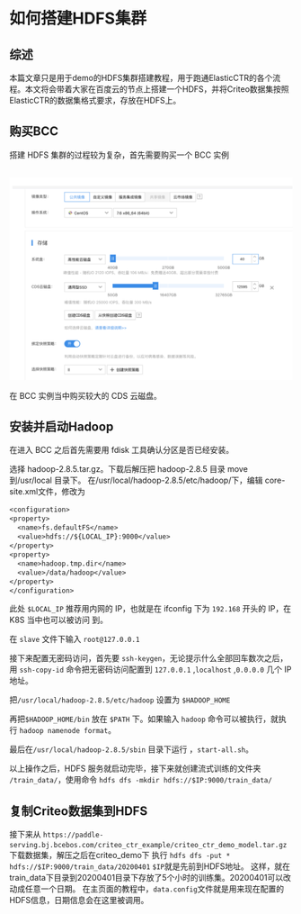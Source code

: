 # 如何搭建HDFS集群

## 综述

本篇文章只是用于demo的HDFS集群搭建教程，用于跑通ElasticCTR的各个流程。本文将会带着大家在百度云的节点上搭建一个HDFS，并将Criteo数据集按照ElasticCTR的数据集格式要求，存放在HDFS上。

## 购买BCC

搭建 HDFS 集群的过程较为复杂，首先需要购买一个 BCC 实例

<p align="center">
    <br>
<img src='./doc/buy_bcc.png'>
    <br>
<p>

在 BCC 实例当中购买较大的 CDS 云磁盘。  

## 安装并启动Hadoop

在进入 BCC 之后首先需要用 fdisk 工具确认分区是否已经安装。

选择 hadoop-2.8.5.tar.gz。下载后解压把 hadoop-2.8.5 目录 move 到/usr/local 目录下。 在/usr/local/hadoop-2.8.5/etc/hadoop/下，编辑 core-site.xml文件，修改为
```
<configuration>
<property>
  <name>fs.defaultFS</name>
  <value>hdfs://${LOCAL_IP}:9000</value>
</property>
<property>
  <name>hadoop.tmp.dir</name>
  <value>/data/hadoop</value>
</property>
</configuration>
```


此处 `$LOCAL_IP` 推荐用内网的 IP，也就是在 ifconfig 下为 `192.168` 开头的 IP，在 K8S 当中也可以被访问 到。

在 `slave` 文件下输入 `root@127.0.0.1`

接下来配置无密码访问，首先要 `ssh-keygen`，无论提示什么全部回车数次之后，用 `ssh-copy-id` 命令把无密码访问配置到 `127.0.0.1` ,`localhost` ,`0.0.0.0` 几个 IP 地址。

把`/usr/local/hadoop-2.8.5/etc/hadoop` 设置为 `$HADOOP_HOME`

再把`$HADOOP_HOME/bin` 放在 `$PATH` 下。如果输入 `hadoop` 命令可以被执行，就执行 `hadoop namenode format`。

最后在`/usr/local/hadoop-2.8.5/sbin` 目录下运行 ，`start-all.sh`。


以上操作之后，HDFS 服务就启动完毕，接下来就创建流式训练的文件夹 `/train_data/`，使用命令 `hdfs dfs -mkdir hdfs://$IP:9000/train_data/`

## 复制Criteo数据集到HDFS
接下来从 `https://paddle-serving.bj.bcebos.com/criteo_ctr_example/criteo_ctr_demo_model.tar.gz` 下载数据集，解压之后在criteo_demo下
执行
`hdfs dfs -put * hdfs://$IP:9000/train_data/20200401`
`$IP`就是先前到HDFS地址。
这样，就在train_data下目录到20200401目录下存放了5个小时的训练集。20200401可以改动成任意一个日期。
在主页面的教程中，`data.config`文件就是用来现在配置的HDFS信息，日期信息会在这里被调用。
